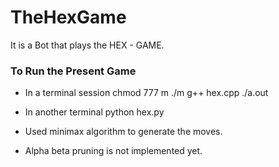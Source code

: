 # TheHexGame
It is a Bot that plays the HEX - GAME. 

### To Run the Present Game

* In a terminal session
    chmod 777 m
    ./m
	g++ hex.cpp
	./a.out

* In another terminal
    python hex.py


* Used minimax algorithm to generate the moves.
* Alpha beta pruning is not implemented yet.
